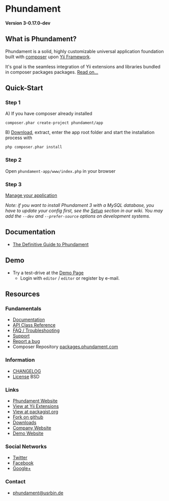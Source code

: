 Phundament
==========

**Version 3-0.17.0-dev**


What is Phundament?
-------------------

Phundament is a solid, highly customizable universal application foundation built with [composer](http://getcomposer.org) 
upon [Yii Framework](http://yiiframework.com). 

It's goal is the seamless integration of Yii extensions and libraries bundled in composer packages packages. 
[Read on…](https://github.com/phundament/app/wiki/Phundament)



Quick-Start
-----------

### Step 1
   A) If you have composer already installed
   
```
composer.phar create-project phundament/app
```   
   
   B) [Download](https://github.com/phundament/app/tags), extract, enter the app root folder
      and start the installation process with
```
php composer.phar install
```
### Step 2

Open `phundament-app/www/index.php` in your browser

### Step 3

[Manage your application](https://github.com/phundament/app/wiki/Content-Management)

*Note: if you want to install Phundament 3 with a MySQL database, you have to update your config first, see the [Setup](https://github.com/phundament/app/wiki/Setup) section in our wiki.*
*You may add the `--dev` and `--prefer-source` options on development systems.*

Documentation
-------------

 * [The Definitive Guide to Phundament](https://github.com/phundament/app/wiki)

Demo
----

 * Try a test-drive at the [Demo Page](http://demo.phundament.com/3.0-dev)
   * Login with `editor` / `editor` or register by e-mail.


Resources
---------

### Fundamentals
 *  [Documentation](https://github.com/phundament/app/wiki/)
 *  [API Class Reference](http://docs.phundament.com/3.0)
 *  [FAQ / Troubleshooting](https://github.com/phundament/app/wiki/FAQ)
 *  [Support](https://github.com/phundament/app/wiki/Support)
 *  [Report a bug](https://github.com/phundament/app/issues)
 *  Composer Repository [packages.phundament.com](http://packages.phundament.com)

### Information
 *  [CHANGELOG](https://github.com/phundament/app/blob/master/CHANGELOG.md)
 *  [License](https://github.com/phundament/app/blob/master/LICENSE) BSD

### Links
 *  [Phundament Website](http://phundament.com)
 *  [View at Yii Extensions](http://www.yiiframework.com/extension/phundament/)
 *  [View at packagist.org](https://packagist.org/packages/phundament/app)
 *  [Fork on github](https://github.com/phundament/app)
 *  [Downloads](https://github.com/phundament/app/tags)
 *  [Company Website](http://herzogkommunikation.de)
 *  [Demo Website](http://demo.phundament.com/3.0-dev/)

### Social Networks
 *  [Twitter](http://twitter.com/#!/phundament)
 *  [Facebook](http://www.facebook.com/phundament)
 *  [Google+](https://plus.google.com/114873431066202526630)

### Contact
 *  phundament@usrbin.de
